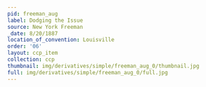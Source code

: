 ```yaml
---
pid: freeman_aug
label: Dodging the Issue
source: New York Freeman
_date: 8/20/1887
location_of_convention: Louisville
order: '06'
layout: ccp_item
collection: ccp
thumbnail: img/derivatives/simple/freeman_aug_0/thumbnail.jpg
full: img/derivatives/simple/freeman_aug_0/full.jpg
---
```

